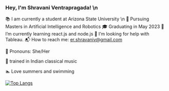 
### Hey, I'm Shravani Ventrapragada! \n 
:books: I am currently a student at Arizona State University \n
:school_satchel: Pursuing Masters in Artificial Intelligence and Robotics
:mortar_board: Graduating in May 2023
🌱 I’m currently learning react.js and node.js
:hatching_chick: I’m looking for help with Tableau.
:mailbox_with_mail: How to reach me: er.shravaniv@gmail.com

:woman: Pronouns: She/Her

:musical_score: trained in Indian classical music

:swimmer: Love summers and swimming

[![Top Langs](https://github-readme-stats.vercel.app/api/top-langs/?username=ssventra&layout=compact&theme=vision-friendly-dark)](https://github.com/anuraghazra/github-readme-stats)
